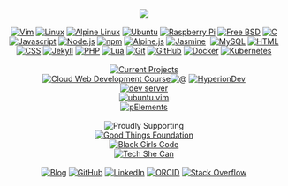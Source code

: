 <div align="center"><a href="https://git.io/streak-stats"><img src="https://github-readme-streak-stats-rosy-ten.vercel.app?user=dntstck&theme=dark&date_format=M%20j%5B%2C%20Y%5D"/></a></div><br>

<!-- Interests -->
<div align="center"><a href="https://vim.org" target="_blank"><img alt="Vim" src="https://img.shields.io/badge/Vim-181717?style=flat-square&logo=vim&logoColor=A6CE39"></a> <a href="https://linux.org" target="_blank"><img alt="Linux" src="https://img.shields.io/badge/Linux-181717?style=flat-square&logo=linux&logoColor=white"></a> <a href="https://alpinelinux.org" target="_blank"><img alt="Alpine Linux" src="https://img.shields.io/badge/Alpine-181717?style=flat-square&logo=alpinelinux"></a> <a href="https://ubuntu.com" target="_blank"><img alt="Ubuntu" src="https://img.shields.io/badge/Ubuntu-181717?style=flat-square&logo=ubuntu"></a> <a href="https://raspberrypi.org" target="_blank"><img alt="Raspberry Pi" src="https://img.shields.io/badge/-Raspberry%20Pi-181717?style=flat-square&logo=Raspberry-Pi&logoColor=C51A4A"></a> <a href="https://freebsd.org" target="_blank"><img alt="Free BSD" src="https://img.shields.io/badge/-FreeBSD-181717?style=flat-square&logo=freebsd&logoColor=maroon"></a> <a href="https://www.w3schools.com/c/c_intro.php" target="_blank"><img alt="C" src="https://img.shields.io/badge/-C-181717?style=flat-square&logo=c&logoColor=5C6BC0"></a> <a href="https://developer.mozilla.org/en-US/docs/Web/JavaScript" target="_blank"><img alt="Javascript" src="https://img.shields.io/badge/-JavaScript-181717?style=flat-square&logo=javascript"></a> <a href="https://nodejs.org" target="_blank"><img alt="Node.js" src="https://img.shields.io/badge/-Node.js-181717?style=flat-square&logo=nodedotjs"></a> <a href="https://npmjs.com" target="_blank"><img alt="npm" src="https://img.shields.io/badge/-npm-181717?style=flat-square&logo=npm"></a>  <a href="https://alpinejs.dev" target="_blank"><img alt="Alpine.js" src="https://img.shields.io/badge/-Alpine.js-181717?style=flat-square&logo=alpinedotjs"></a> <a href="https://jasmine.github.io/" target="_blank"><img alt="Jasmine" src="https://img.shields.io/badge/-Jasmine-181717?style=flat-square&logo=jasmine"></a> <a href="https://www.typescriptlang.org/" target="_blank"><img alt="" src="https://img.shields.io/badge/-TypeScript-181717?style=flat-square&logo=typescript"></a> <a href="https://www.mysql.com/" target="_blank"><img alt="MySQL" src="https://img.shields.io/badge/-MySQL-181717?style=flat-square&logo=mysql"></a> <a href="https://developer.mozilla.org/en-US/docs/Web/HTML" target="_blank"><img alt="HTML" src="https://img.shields.io/badge/HTML-181717?style=flat-square&logo=html5"></a> <a href="https://developer.mozilla.org/en-US/docs/Web/CSS" target="_blank"><img alt="CSS" src="https://img.shields.io/badge/CSS-181717?style=flat-square&logo=css3&logoColor=2999F9"></a> <a href="https://jekyllrb.com" target="_blank"><img alt="Jekyll" src="https://img.shields.io/badge/-Jekyll-181717?style=flat-square&logo=jekyll"></a> <a href="https://www.php.net/" target="_blank"><img alt="PHP" src="https://img.shields.io/badge/PHP-181717?style=flat-square&logo=php"></a> <a href="https://lua.org" target="_blank"><img alt="Lua" src="https://img.shields.io/badge/Lua-181717?style=flat-square&logo=lua&logoColor=009F99"></a> <a href="https://git-scm.com" target="_blank"><img alt="Git" src="https://img.shields.io/badge/-Git-181717?style=flat-square&logo=git"></a> <a href="https://github.com" target="_blank"><img alt="GitHub" src="https://img.shields.io/badge/-GitHub-181717?style=flat-square&logo=github"></a> <a href="https://docker.com" target="_blank"><img alt="Docker" src="https://img.shields.io/badge/-Docker-181717?style=flat-square&logo=docker"></a> <a href="https://kubernetes.io" target="_blank"><img alt="Kubernetes" src="https://img.shields.io/badge/-Kubernetes-181717?style=flat-square&logo=kubernetes"></a> 
</div>
<!-- Current Projects -->
<br>
<div align="center"><a href="https://github.com/dntstck?tab=repositories" target="_blank"><img alt="Current Projects" src="https://img.shields.io/badge/-%20%20[Current%20Projects]%20%20-FE7A16?&logo=git&logoColor=white"></a></div>
<div align="center"><a href="https://github.com/dntstck/CWD-Bootcamp" target="_blank"><img alt="Cloud Web Development Course" src="https://img.shields.io/badge/-Cloud%20Web%20Development%20Course-151515?&logo=cloudfare&logoColor=white"></a><img alt="@" src="https://img.shields.io/badge/-@-FE7A16"> <a href="https://hyperiondev.com" target="_blank"><img alt="HyperionDev" src="https://img.shields.io/badge/-HyperionDev-151515"></a>
<div align="center"><a href="https://dntstck.github.io/blog/devserver" target="_blank"><img alt="dev server" src="https://img.shields.io/badge/-Home%20Dev%20Server-151515?&logo=raspberrypi&logoColor=C51A4A"></a></div>

<div align="center"><a href="https://github.com/dntstck/ubuntu.vim" target="_blank"><img alt="ubuntu.vim" src="https://img.shields.io/badge/-ubuntu.vim-151515?&logo=vim&logoColor=A6CE39"></a></div>

<div align="center"><a href="https://github.com/dntstck/pElements" target="_blank"><img alt="pElements" src="https://img.shields.io/badge/-pElements-151515?&logo=github&logoColor=white"></a></div><br>
 
<!-- Supporting -->
<div align="center"><img alt="Proudly Supporting" src="https://img.shields.io/badge/-[Proudly%20Supporting]-FE7A16?&logo=githubsponsors&logoColor=white"><br>
<a href="https://www.goodthingsfoundation.org/" target="_blank"><img alt="Good Things Foundation"" src="https://img.shields.io/badge/-Good%20Things%20Foundation-151515?&logo=githubsponsors&logoColor=white"><br>
<a href="https://www.wearebgc.org/" target="_blank"><img alt="Black Girls Code" src="https://img.shields.io/badge/-Black%20Girls%20Code-151515?&logo=githubsponsors&logoColor=white"><br>
<a href="https://www.techshecan.org/" target="_blank"><img alt="Tech She Can" src="https://img.shields.io/badge/-Tech%20She%20Can-151515?&logo=githubsponsors&logoColor=white">
</div>

<!-- Footer -->
<br>
<div align="center">
<a href="https://dntstck.github.io/blog" target="_blank"><img alt="Blog" src="https://img.shields.io/badge/-Developer%20Blog-DD4814?style=flat-square&logo=github&logoColor=black"></a> <a href="https://github.com/dntstck" target="_blank"><img alt="GitHub" src="https://img.shields.io/badge/-@dntstck-181717?style=flat-square&logo=GitHub&logoColor=white"></a> <a href="https://www.linkedin.com/in/drudelarosa" target="_blank"><img alt="LinkedIn" src="https://img.shields.io/badge/-LinkedIn-0077B5?style=flat-square&logo=Linkedin&logoColor=white"></a> <a href="https://orcid.org/0009-0003-6755-7655" target="_blank"><img alt="ORCID" src="https://img.shields.io/badge/-ORCID-A6CE39?style=flat-square&logo=ORCID&logoColor=white"></a> <a href="https://stackoverflow.com/users/28874348/dru-delarosa" target="_blank"><img alt="Stack Overflow" src="https://img.shields.io/badge/-Stack%20Overflow-FE7A16?style=flat-square&logo=Stack-Overflow&logoColor=white"></a></div>
  
